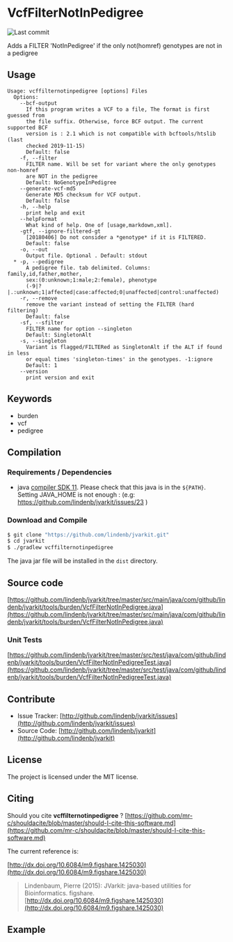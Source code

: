 # VcfFilterNotInPedigree

![Last commit](https://img.shields.io/github/last-commit/lindenb/jvarkit.png)

Adds a FILTER 'NotInPedigree' if the only not(homref) genotypes are not in a pedigree


## Usage

```
Usage: vcffilternotinpedigree [options] Files
  Options:
    --bcf-output
      If this program writes a VCF to a file, The format is first guessed from 
      the file suffix. Otherwise, force BCF output. The current supported BCF 
      version is : 2.1 which is not compatible with bcftools/htslib (last 
      checked 2019-11-15)
      Default: false
    -f, --filter
      FILTER name. Will be set for variant where the only genotypes non-homref 
      are NOT in the pedigree
      Default: NoGenotypeInPedigree
    --generate-vcf-md5
      Generate MD5 checksum for VCF output.
      Default: false
    -h, --help
      print help and exit
    --helpFormat
      What kind of help. One of [usage,markdown,xml].
    -gtf, --ignore-filtered-gt
      [20180406] Do not consider a *genotype* if it is FILTERED.
      Default: false
    -o, --out
      Output file. Optional . Default: stdout
  * -p, --pedigree
      A pedigree file. tab delimited. Columns: family,id,father,mother, 
      sex:(0:unknown;1:male;2:female), phenotype 
      (-9|?|.:unknown;1|affected|case:affected;0|unaffected|control:unaffected) 
    -r, --remove
      remove the variant instead of setting the FILTER (hard filtering)
      Default: false
    -sf, --sfilter
      FILTER name for option --singleton
      Default: SingletonAlt
    -s, --singleton
      Variant is flagged/FILTERed as SingletonAlt if the ALT if found in less 
      or equal times 'singleton-times' in the genotypes. -1:ignore
      Default: 1
    --version
      print version and exit

```


## Keywords

 * burden
 * vcf
 * pedigree


## Compilation

### Requirements / Dependencies

* java [compiler SDK 11](https://jdk.java.net/11/). Please check that this java is in the `${PATH}`. Setting JAVA_HOME is not enough : (e.g: https://github.com/lindenb/jvarkit/issues/23 )


### Download and Compile

```bash
$ git clone "https://github.com/lindenb/jvarkit.git"
$ cd jvarkit
$ ./gradlew vcffilternotinpedigree
```

The java jar file will be installed in the `dist` directory.

## Source code 

[https://github.com/lindenb/jvarkit/tree/master/src/main/java/com/github/lindenb/jvarkit/tools/burden/VcfFilterNotInPedigree.java](https://github.com/lindenb/jvarkit/tree/master/src/main/java/com/github/lindenb/jvarkit/tools/burden/VcfFilterNotInPedigree.java)

### Unit Tests

[https://github.com/lindenb/jvarkit/tree/master/src/test/java/com/github/lindenb/jvarkit/tools/burden/VcfFilterNotInPedigreeTest.java](https://github.com/lindenb/jvarkit/tree/master/src/test/java/com/github/lindenb/jvarkit/tools/burden/VcfFilterNotInPedigreeTest.java)


## Contribute

- Issue Tracker: [http://github.com/lindenb/jvarkit/issues](http://github.com/lindenb/jvarkit/issues)
- Source Code: [http://github.com/lindenb/jvarkit](http://github.com/lindenb/jvarkit)

## License

The project is licensed under the MIT license.

## Citing

Should you cite **vcffilternotinpedigree** ? [https://github.com/mr-c/shouldacite/blob/master/should-I-cite-this-software.md](https://github.com/mr-c/shouldacite/blob/master/should-I-cite-this-software.md)

The current reference is:

[http://dx.doi.org/10.6084/m9.figshare.1425030](http://dx.doi.org/10.6084/m9.figshare.1425030)

> Lindenbaum, Pierre (2015): JVarkit: java-based utilities for Bioinformatics. figshare.
> [http://dx.doi.org/10.6084/m9.figshare.1425030](http://dx.doi.org/10.6084/m9.figshare.1425030)


## Example



